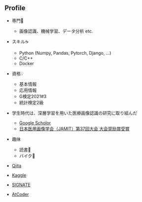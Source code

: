 ## Profile

- 専門🤖
  - 画像認識、機械学習、データ分析 etc.
- スキル☕️
  - Python (Numpy, Pandas, Pytorch, Django, ...)
  - C/C++
  - Docker
- 資格💡
  - 基本情報
  - 応用情報
  - G検定2021#3
  - 統計検定2級
- 学生時代は、深層学習を用いた医療画像認識の研究に取り組んだ
  - [Google Scholor](https://scholar.google.co.jp/citations?user=m3oQN9oAAAAJ&hl=ja)
  - [日本医用画像学会（JAMIT）第37回大会 大会奨励賞受賞](http://www.jamit.jp/outline/history/shoreisho-list.html)
- 趣味
  - 読書📕
  - バイク🛵


- [Qiita](https://qiita.com/git-hatano)
- [Kaggle](https://www.kaggle.com/kazuhirohatano)
- [SIGNATE](https://signate.jp/profile)
- [AtCoder](https://atcoder.jp/users/hatter17)


<!---
git-hatano/git-hatano is a ✨ special ✨ repository because its `README.md` (this file) appears on your GitHub profile.
You can click the Preview link to take a look at your changes.
--->
